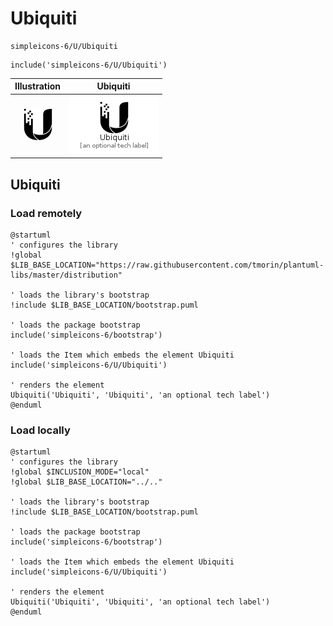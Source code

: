 # Ubiquiti


```text
simpleicons-6/U/Ubiquiti
```

```text
include('simpleicons-6/U/Ubiquiti')
```



| Illustration | Ubiquiti |
| :---: | :---: |
| ![illustration for Illustration](../../simpleicons-6/U/Ubiquiti.png) | ![illustration for Ubiquiti](../../simpleicons-6/U/Ubiquiti.Local.png) |




## Ubiquiti

### Load remotely
```plantuml
@startuml
' configures the library
!global $LIB_BASE_LOCATION="https://raw.githubusercontent.com/tmorin/plantuml-libs/master/distribution"

' loads the library's bootstrap
!include $LIB_BASE_LOCATION/bootstrap.puml

' loads the package bootstrap
include('simpleicons-6/bootstrap')

' loads the Item which embeds the element Ubiquiti
include('simpleicons-6/U/Ubiquiti')

' renders the element
Ubiquiti('Ubiquiti', 'Ubiquiti', 'an optional tech label')
@enduml
```

### Load locally
```plantuml
@startuml
' configures the library
!global $INCLUSION_MODE="local"
!global $LIB_BASE_LOCATION="../.."

' loads the library's bootstrap
!include $LIB_BASE_LOCATION/bootstrap.puml

' loads the package bootstrap
include('simpleicons-6/bootstrap')

' loads the Item which embeds the element Ubiquiti
include('simpleicons-6/U/Ubiquiti')

' renders the element
Ubiquiti('Ubiquiti', 'Ubiquiti', 'an optional tech label')
@enduml
```

